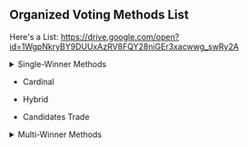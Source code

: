 ## Organized Voting Methods List

Here's a List: https://drive.google.com/open?id=1WgpNkryBY9DUUxAzRV8FQY28niGEr3xacwwg_swRy2A


<details> <summary>Single-Winner Methods</summary> 
	<ul> <li><summary>Single Choice</summary> </li> </ul>
	<ul> <li><summary>Ranked Choice</summary> </li> </ul> </details>
	<ul> <li><summary>Cardinal</summary> </li> </ul> </details>
	<ul> <li><summary>Hybrid</summary> </li> </ul> </details>
	<ul> <li><summary>Candidates Trade</summary> </li> </ul> </details>
</details>


<details> <summary>Multi-Winner Methods</summary> </details>
